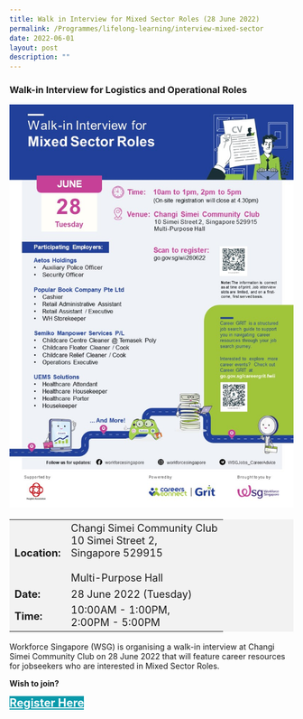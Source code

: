 ```yaml
---
title: Walk in Interview for Mixed Sector Roles (28 June 2022)
permalink: /Programmes/lifelong-learning/interview-mixed-sector
date: 2022-06-01
layout: post
description: ""
---
```


### Walk-in Interview for Logistics and Operational Roles ###

<img style="width:600px; height:auto" src="/images/Programmes%20(June%202022)/wsg_interview_jun22_mixed_sector.jpg">

<table  style="font-size:130%; background-color:#f2f2f2">
	<tbody>
		<tr>
			 <td><b>Location:</b></td><td>Changi Simei Community Club<br>10 Simei Street 2,<br>Singapore 529915<br><br>Multi-Purpose Hall</td>
		</tr>
		<tr>
		 <td><b>Date:</b> </td><td>28 June 2022 (Tuesday)</td>
		</tr>
		<tr>
			<td> <b>Time:</b> </td><td>10:00AM - 1:00PM,<br>2:00PM - 5:00PM</td>
		</tr>
	</tbody>
</table>

Workforce Singapore (WSG) is organising a walk-in interview at Changi Simei Community Club on 28 June 2022 that will feature career resources for jobseekers who are interested in Mixed Sector Roles.

<b>Wish to join?</b>
<div>
	<a href="https://www.go.gov.sg/wii-280622" style="font-size:20px; width:35%; height:60px; background-color:#0899AA; color:white" class="bp-button"><b>Register Here</b></a>
</div>